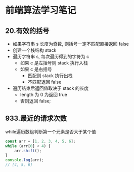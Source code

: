 # 前端算法学习笔记

## 20.有效的括号

-   如果字符串 s 长度为奇数, 则括号一定不匹配直接返回 false
-   创建一个栈结构 stack
-   遍历字符串 s, 每次遍历得到的字符为 c
    -   如果 c 是左括号则 stack 执行入栈
    -   如果 c 是右括号
        -   匹配则 stack 执行出栈
        -   不匹配返回 false
-   遍历结束后返回值取决于 stack 的长度
    -   length 为 0 为返回 true
    -   否则返回 false;


## 933.最近的请求次数

while遍历数组判断第一个元素是否大于某个值

```js
const arr = [1, 2, 3, 4, 5, 6];
while (arr[0] < 4) {
    arr.shift();
}
console.log(arr);
// [4, 5, 6]
```